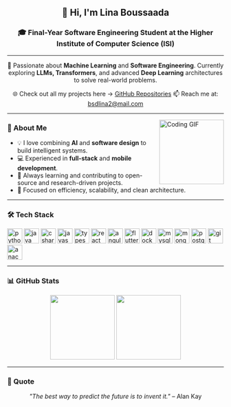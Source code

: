 <h2 align="center">👋 Hi, I'm Lina Boussaada</h2>
<h3 align="center">🎓 Final-Year Software Engineering Student at the Higher Institute of Computer Science (ISI)</h3>

---

<p align="center">
🚀 Passionate about <b>Machine Learning</b> and <b>Software Engineering</b>.  
Currently exploring <b>LLMs, Transformers</b>, and advanced <b>Deep Learning</b> architectures to solve real-world problems.
</p>

<p align="center">
🌐 Check out all my projects here → <a href="https://github.com/LinaBoussaada?tab=repositories" target="_blank">GitHub Repositories</a>  
📫 Reach me at: <a href="mailto:bsdlina2@mail.com">bsdlina2@mail.com</a>
</p>

---

<img align="right" height="150" src="https://i.imgflip.com/65efzo.gif" alt="Coding GIF" />

### 🧠 About Me
- 💡 I love combining **AI** and **software design** to build intelligent systems.  
- 💻 Experienced in **full-stack** and **mobile development**.  
- 🔬 Always learning and contributing to open-source and research-driven projects.  
- 🎯 Focused on efficiency, scalability, and clean architecture.  

---

### 🛠️ Tech Stack
<div align="left">
  <img src="https://cdn.jsdelivr.net/gh/devicons/devicon/icons/python/python-original.svg" height="35" alt="python" />
  <img src="https://cdn.jsdelivr.net/gh/devicons/devicon/icons/java/java-original.svg" height="35" alt="java" />
  <img src="https://cdn.jsdelivr.net/gh/devicons/devicon/icons/csharp/csharp-original.svg" height="35" alt="csharp" />
  <img src="https://cdn.jsdelivr.net/gh/devicons/devicon/icons/javascript/javascript-original.svg" height="35" alt="javascript" />
  <img src="https://cdn.jsdelivr.net/gh/devicons/devicon/icons/typescript/typescript-original.svg" height="35" alt="typescript" />
  <img src="https://cdn.jsdelivr.net/gh/devicons/devicon/icons/react/react-original.svg" height="35" alt="react" />
  <img src="https://cdn.jsdelivr.net/gh/devicons/devicon/icons/angularjs/angularjs-original.svg" height="35" alt="angular" />
  <img src="https://cdn.jsdelivr.net/gh/devicons/devicon/icons/flutter/flutter-original.svg" height="35" alt="flutter" />
  <img src="https://cdn.jsdelivr.net/gh/devicons/devicon/icons/docker/docker-original.svg" height="35" alt="docker" />
  <img src="https://cdn.jsdelivr.net/gh/devicons/devicon/icons/mysql/mysql-original.svg" height="35" alt="mysql" />
  <img src="https://cdn.jsdelivr.net/gh/devicons/devicon/icons/mongodb/mongodb-original.svg" height="35" alt="mongodb" />
  <img src="https://cdn.jsdelivr.net/gh/devicons/devicon/icons/postgresql/postgresql-original.svg" height="35" alt="postgresql" />
  <img src="https://cdn.jsdelivr.net/gh/devicons/devicon/icons/git/git-original.svg" height="35" alt="git" />
  <img src="https://cdn.jsdelivr.net/gh/devicons/devicon/icons/anaconda/anaconda-original.svg" height="35" alt="anaconda" />
</div>

---

### 📊 GitHub Stats
<p align="center">
  <img height="150" src="https://github-readme-stats.vercel.app/api?username=LinaBoussaada&show_icons=true&theme=radical" />
  <img height="150" src="https://github-readme-stats.vercel.app/api/top-langs/?username=LinaBoussaada&layout=compact&theme=radical" />
</p>

---

### 🌟 Quote
<p align="center"><i>"The best way to predict the future is to invent it."</i> – Alan Kay</p>
